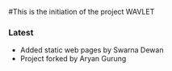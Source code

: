 #This is the initiation of the project WAVLET

### Latest

- Added static web pages by Swarna Dewan
- Project forked by Aryan Gurung
